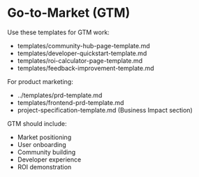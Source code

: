 # Go-to-Market (GTM)
Use these templates for GTM work:
- templates/community-hub-page-template.md
- templates/developer-quickstart-template.md
- templates/roi-calculator-page-template.md
- templates/feedback-improvement-template.md

For product marketing:
- ../templates/prd-template.md
- templates/frontend-prd-template.md
- project-specification-template.md (Business Impact section)

GTM should include:
- Market positioning
- User onboarding
- Community building
- Developer experience
- ROI demonstration
